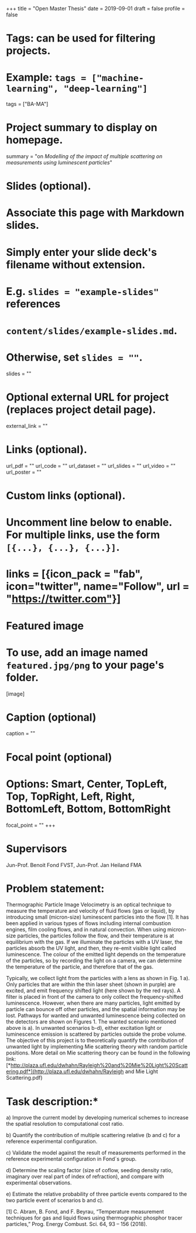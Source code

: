 +++
title = "Open Master Thesis"
date = 2019-09-01
draft = false
profile = false

# Tags: can be used for filtering projects.
# Example: `tags = ["machine-learning", "deep-learning"]`
tags = ["BA-MA"]

# Project summary to display on homepage.
summary = "on *Modelling of the impact of multiple scattering on measurements using luminescent particles*"

# Slides (optional).
#   Associate this page with Markdown slides.
#   Simply enter your slide deck's filename without extension.
#   E.g. `slides = "example-slides"` references 
#   `content/slides/example-slides.md`.
#   Otherwise, set `slides = ""`.
slides = ""

# Optional external URL for project (replaces project detail page).
external_link = ""

# Links (optional).
url_pdf = ""
url_code = ""
url_dataset = ""
url_slides = ""
url_video = ""
url_poster = ""

# Custom links (optional).
#   Uncomment line below to enable. For multiple links, use the form `[{...}, {...}, {...}]`.
# links = [{icon_pack = "fab", icon="twitter", name="Follow", url = "https://twitter.com"}]

# Featured image
# To use, add an image named `featured.jpg/png` to your page's folder. 
[image]
  # Caption (optional)
  caption = ""

  # Focal point (optional)
  # Options: Smart, Center, TopLeft, Top, TopRight, Left, Right, BottomLeft, Bottom, BottomRight
  focal_point = ""
+++

# Supervisors
Jun-Prof. Benoit Fond FVST, Jun-Prof. Jan Heiland FMA

# Problem statement:

Thermographic Particle Image Velocimetry is an optical technique to
measure the temperature and velocity of fluid flows (gas or liquid), by
introducing small (micron-size) luminescent particles into the flow
\[1\]. It has been applied in various types of flows including internal
combustion engines, film cooling flows, and in natural convection. When
using micron-size particles, the particles follow the flow, and their
temperature is at equilibrium with the gas. If we illuminate the
particles with a UV laser, the particles absorb the UV light, and then,
they re-emit visible light called luminescence. The colour of the
emitted light depends on the temperature of the particles, so by
recording the light on a camera, we can determine the temperature of the
particle, and therefore that of the gas.

Typically, we collect light from the particles with a lens as shown in
Fig. 1 a). Only particles that are within the thin laser sheet (shown in
purple) are excited, and emit frequency shifted light (here shown by the
red rays). A filter is placed in front of the camera to only collect the
frequency-shifted luminescence. However, when there are many particles,
light emitted by particle can bounce off other particles, and the
spatial information may be lost. Pathways for wanted and unwanted
luminescence being collected on the detectors are shown on Figures 1.
The wanted scenario mentioned above is a). In unwanted scenarios b-d),
either excitation light or luminescence emission is scattered by
particles outside the probe volume. The objective of this project is to
theoretically quantify the contribution of unwanted light by
implementing Mie scattering theory with random particle positions. More
detail on Mie scattering theory can be found in the following link:
[*http://plaza.ufl.edu/dwhahn/Rayleigh%20and%20Mie%20Light%20Scattering.pdf*](http://plaza.ufl.edu/dwhahn/Rayleigh and Mie Light Scattering.pdf)

# Task description:*

a)  Improve the current model by developing numerical schemes to
    increase the spatial resolution to computational cost ratio.

b)  Quantify the contribution of multiple scattering relative (b and c)
    for a reference experimental configuration.

c)  Validate the model against the result of measurements performed in
    the reference experimental configuration in Fond´s group.

d)  Determine the scaling factor (size of coflow, seeding density ratio,
    imaginary over real part of index of refraction), and compare with
    experimental observations.

e)  Estimate the relative probability of three particle events compared
    to the two particle event of scenarios b and c).

\[1\] C. Abram, B. Fond, and F. Beyrau, “Temperature measurement
techniques for gas and liquid flows using thermographic phosphor tracer
particles,” Prog. Energy Combust. Sci. 64, 93 – 156 (2018).
